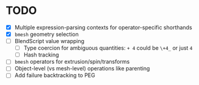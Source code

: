 # TODO
+ [x] Multiple expression-parsing contexts for operator-specific shorthands
+ [x] `bmesh` geometry selection
+ [ ] BlendScript value wrapping
  + [ ] Type coercion for ambiguous quantities: `+ 4` could be `\+4_` or just `4`
  + [ ] Hash tracking
+ [ ] `bmesh` operators for extrusion/spin/transforms
+ [ ] Object-level (vs mesh-level) operations like parenting
+ [ ] Add failure backtracking to PEG
